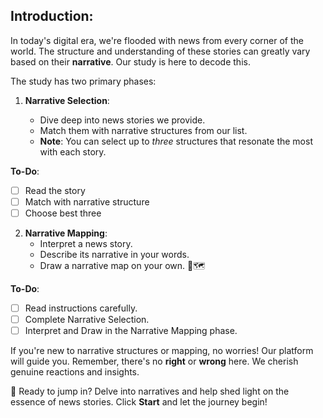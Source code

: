 ## **Introduction:**

In today's digital era, we're flooded with news from every corner of the world. The structure and understanding of these stories can greatly vary based on their **narrative**. Our study is here to decode this.

The study has two primary phases:

1. **Narrative Selection**:

   - Dive deep into news stories we provide.
   - Match them with narrative structures from our list.
   - **Note**: You can select up to _three_ structures that resonate the most with each story.

**To-Do**:

- [ ] Read the story
- [ ] Match with narrative structure
- [ ] Choose best three

2. **Narrative Mapping**:
   - Interpret a news story.
   - Describe its narrative in your words.
   - Draw a narrative map on your own. 🎨🗺️

**To-Do**:

- [ ] Read instructions carefully.
- [ ] Complete Narrative Selection.
- [ ] Interpret and Draw in the Narrative Mapping phase.

If you're new to narrative structures or mapping, no worries! Our platform will guide you. Remember, there's no **right** or **wrong** here. We cherish genuine reactions and insights.

🚀 Ready to jump in? Delve into narratives and help shed light on the essence of news stories. Click **Start** and let the journey begin!
